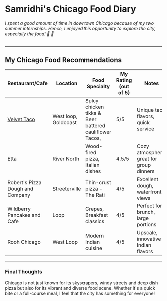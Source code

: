 # Samridhi's Chicago Food Diary

###### I spent a good amount of time in downtown Chicago because of my two summer internships. Hence, I enjoyed this opportunity to explore the city, especially the food! 🥘 🌆 

---

## My Chicago Food Recommendations

| Restaurant/Cafe                       | Location           | Food Specialty                   | My Rating (out of 5) | Notes                                     |
|---------------------------------------|--------------------|----------------------------------|----------------------|-------------------------------------------|
|[Velvet Taco](https://www.velvettaco.com)                          | West loop, Goldcoast         | Spicy chicken tikka & Beer battered cauliflower Tacos,            | 5/5       | Unique taco flavors, quick service        |
| Etta                                  | River North         | Wood-fired pizza, Italian dishes | 4.5/5       | Cozy atmosphere, great for group dinners  |
| Robert's Pizza Dough and Company      | Streeterville        | Thin-crust pizza - The Rati               | 4/5      | Excellent dough, waterfront views         |
| Wildberry Pancakes and Cafe           | Loop         | Crepes, Breakfast classics     | 4/5       | Perfect for brunch, large portions        |
| Rooh Chicago                          | West Loop        | Modern Indian cuisine            | 4/5       | Upscale, innovative Indian flavors        |

---


### Final Thoughts
Chicago is not just known for its skyscrapers, windy streets and deep dish pizza but also for its vibrant and diverse food scene. Whether it's a quick bite or a full-course meal, I feel that the city has something for everyone!
